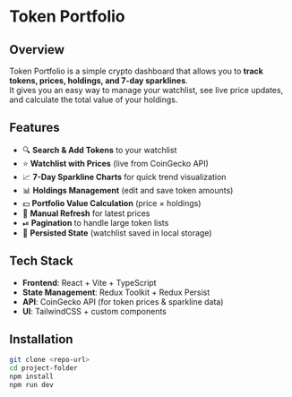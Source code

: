 # Token Portfolio

## Overview
Token Portfolio is a simple crypto dashboard that allows you to **track tokens, prices, holdings, and 7-day sparklines**.  
It gives you an easy way to manage your watchlist, see live price updates, and calculate the total value of your holdings.

## Features
- 🔍 **Search & Add Tokens** to your watchlist  
- ⭐ **Watchlist with Prices** (live from CoinGecko API)  
- 📈 **7-Day Sparkline Charts** for quick trend visualization  
- 📊 **Holdings Management** (edit and save token amounts)  
- 💵 **Portfolio Value Calculation** (price × holdings)  
- 🔄 **Manual Refresh** for latest prices  
- ⏯ **Pagination** to handle large token lists  
- 💾 **Persisted State** (watchlist saved in local storage)  

## Tech Stack
- **Frontend**: React + Vite + TypeScript  
- **State Management**: Redux Toolkit + Redux Persist  
- **API**: CoinGecko API (for token prices & sparkline data)  
- **UI**: TailwindCSS + custom components  

## Installation
```bash
git clone <repo-url>
cd project-folder
npm install
npm run dev
